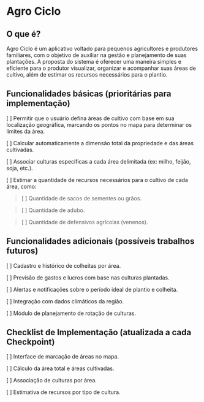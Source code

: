 
# Agro Ciclo

## O que é?
Agro Ciclo é um aplicativo voltado para pequenos agricultores e produtores familiares, com o objetivo de auxiliar na gestão e planejamento de suas plantações. 
A proposta do sistema é oferecer uma maneira simples e eficiente para o produtor visualizar, organizar e acompanhar suas áreas de cultivo, além de estimar os recursos necessários para 
o plantio.

## Funcionalidades básicas (prioritárias para implementação)

[ ] Permitir que o usuário defina áreas de cultivo com base em sua localização geográfica, marcando os pontos no mapa para determinar os limites da área.

[ ] Calcular automaticamente a dimensão total da propriedade e das áreas cultivadas.

[ ] Associar culturas específicas a cada área delimitada (ex: milho, feijão, soja, etc.).

[ ] Estimar a quantidade de recursos necessários para o cultivo de cada área, como:

> [ ] Quantidade de sacos de sementes ou grãos.

> [ ] Quantidade de adubo.

> [ ] Quantidade de defensivos agrícolas (venenos).

## Funcionalidades adicionais (possíveis trabalhos futuros)

[ ] Cadastro e histórico de colheitas por área.

[ ] Previsão de gastos e lucros com base nas culturas plantadas.

[ ] Alertas e notificações sobre o período ideal de plantio e colheita.

[ ] Integração com dados climáticos da região.

[ ] Módulo de planejamento de rotação de culturas.

## Checklist de Implementação (atualizada a cada Checkpoint)

[ ] Interface de marcação de áreas no mapa.

[ ] Cálculo da área total e áreas cultivadas.

[ ] Associação de culturas por área.

[ ] Estimativa de recursos por tipo de cultura.
